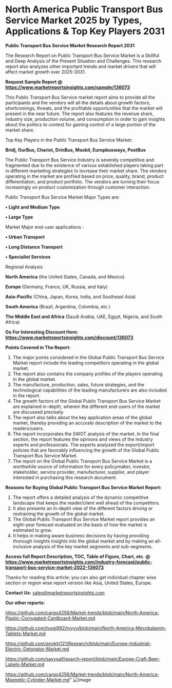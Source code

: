 # North America Public Transport Bus Service Market 2025 by Types, Applications & Top Key Players 2031

<strong>Public Transport Bus Service Market Research Report 2031</strong>

The Research Report on Public Transport Bus Service Market is a Skillful and Deep Analysis of the Present Situation and Challenges. This research report also analyzes other important trends and market drivers that will affect market growth over 2025-2031.

<strong>Request Sample Report @ <a href=https://www.marketreportsinsights.com/sample/136073>https://www.marketreportsinsights.com/sample/136073</a></strong>

This Public Transport Bus Service market report aims to provide all the participants and the vendors will all the details about growth factors, shortcomings, threats, and the profitable opportunities that the market will present in the near future. The report also features the revenue share, industry size, production volume, and consumption in order to gain insights about the politics to contest for gaining control of a large portion of the market share.

Top Key Players in the Public Transport Bus Service Market:

<strong>Bridj, OurBus, Chariot, DrinBus, Moobil, Europbusways, PostBus</strong>

The Public Transport Bus Service Industry is severely competitive and fragmented due to the existence of various established players taking part in different marketing strategies to increase their market share. The vendors operating in the market are profiled based on price, quality, brand, product differentiation, and product portfolio. The vendors are turning their focus increasingly on product customization through customer interaction.

Public Transport Bus Service Market Major Types are:

<strong>• Light and Medium Type

• Large Type</strong>

Market Major end-user applications :

<strong>• Urban Transport

• Long Distance Transport

• Specialist Services</strong>

Regional Analysis

</u><strong><b>North America</b></strong> (the United States, Canada, and Mexico)

<strong><b>Europe </b></strong>(Germany, France, UK, Russia, and Italy)

<strong><b>Asia-Pacific</b></strong> (China, Japan, Korea, India, and Southeast Asia)

<strong><b>South America</b></strong> (Brazil, Argentina, Colombia, etc.)

<strong><b>The Middle East and Africa</b></strong> (Saudi Arabia, UAE, Egypt, Nigeria, and South Africa)

<strong>Go For Interesting Discount Here: <a href=https://www.marketreportsinsights.com/discount/136073>https://www.marketreportsinsights.com/discount/136073</a></strong>

<strong>Points Covered in The Report:</strong>
<ol>
  <li>The major points considered in the Global Public Transport Bus Service Market report include the leading competitors operating in the global market.</li>
  <li>The report also contains the company profiles of the players operating in the global market.</li>
  <li>The manufacture, production, sales, future strategies, and the technological capabilities of the leading manufacturers are also included in the report.</li>
  <li>The growth factors of the Global Public Transport Bus Service Market are explained in-depth, wherein the different end-users of the market are discussed precisely.</li>
  <li>The report also talks about the key application areas of the global market, thereby providing an accurate description of the market to the readers/users.</li>
  <li>The report incorporates the SWOT analysis of the market. In the final section, the report features the opinions and views of the industry experts and professionals. The experts analyzed the export/import policies that are favorably influencing the growth of the Global Public Transport Bus Service Market.</li>
  <li>The report on the Global Public Transport Bus Service Market is a worthwhile source of information for every policymaker, investor, stakeholder, service provider, manufacturer, supplier, and player interested in purchasing this research document.</li>
</ol>
<strong>Reasons for Buying Global Public Transport Bus Service Market Report:</strong>

<ol>
  <li>The report offers a detailed analysis of the dynamic competitive landscape that keeps the reader/client well ahead of the competitors.</li>
  <li>It also presents an in-depth view of the different factors driving or restraining the growth of the global market.</li>
  <li>The Global Public Transport Bus Service Market report provides an eight-year forecast evaluated on the basis of how the market is estimated to grow.</li>
  <li>It helps in making aware business decisions by having providing thorough insights insights into the global market and by making an all-inclusive analysis of the key market segments and sub-segments.</li>
</ol>
<strong>Access full Report Description, TOC, Table of Figure, Chart, etc. @ <a href=https://www.marketreportsinsights.com/industry-forecast/public-transport-bus-service-market-2022-136073>https://www.marketreportsinsights.com/industry-forecast/public-transport-bus-service-market-2022-136073</a></strong>


Thanks for reading this article; you can also get individual chapter wise section or region wise report version like Asia, United States, Europe.

<strong>Contact Us:</strong>
sales@marketreportsinsights.com

<strong>Our other reports:</strong>

<a href=https://github.com/cargo4256/Market-trends/blob/main/North-America-Plastic-Corrugated-Cardboard-Market.md>https://github.com/cargo4256/Market-trends/blob/main/North-America-Plastic-Corrugated-Cardboard-Market.md</a>

<a href=https://github.com/tyagi992/tyyyy/blob/main/North-America-Mecobalamin-Tablets-Market.md>https://github.com/tyagi992/tyyyy/blob/main/North-America-Mecobalamin-Tablets-Market.md</a>

<a href=https://github.com/anokhi121/Research/blob/main/Europe-Industrial-Electric-Detonator-Market.md>https://github.com/anokhi121/Research/blob/main/Europe-Industrial-Electric-Detonator-Market.md</a>

<a href=https://github.com/sayysaif/search-report/blob/main/Europe-Craft-Beer-Labels-Market.md>https://github.com/sayysaif/search-report/blob/main/Europe-Craft-Beer-Labels-Market.md</a>

<a href=https://github.com/cargo4256/Market-trends/blob/main/North-America-Magnetic-Cylinder-Market.md>https://github.com/cargo4256/Market-trends/blob/main/North-America-Magnetic-Cylinder-Market.md</a>"
![image](https://github.com/user-attachments/assets/592eef85-1a57-4c76-955c-19928126ccae)
